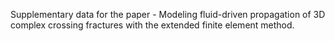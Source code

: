 Supplementary data for the paper - Modeling fluid-driven propagation of 3D complex crossing fractures with the extended finite element method.